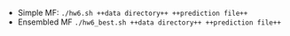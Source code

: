 * Simple MF:
  `./hw6.sh ++data directory++ ++prediction file++`
* Ensembled MF
  `./hw6_best.sh ++data directory++ ++prediction file++`
